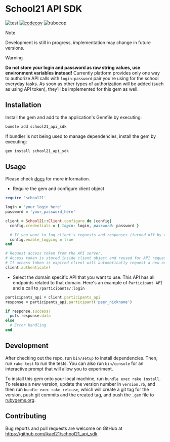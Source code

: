# School21 API SDK

![test](https://github.com/ikael21/school21_api_sdk/actions/workflows/test.yml/badge.svg)
[![codecov](https://codecov.io/github/ikael21/school21_api_sdk/branch/main/graph/badge.svg?token=O7I31Q7N96)](https://codecov.io/github/ikael21/school21_api_sdk)
![rubocop](https://github.com/ikael21/school21_api_sdk/actions/workflows/rubocop.yml/badge.svg)

> [!NOTE]
> Development is still in progress, implementation may change in future versions.

> [!WARNING]
> **Do not store your login and password as raw string values, use environment variables instead!**
> Currently platform provides only one way to authorize API calls with `login:password` pair
> you're using for the school everyday tasks.
> As soon as other types of authorization will be added (such as using API token), they'll be implemented for this gem as well.


## Installation

Install the gem and add to the application's Gemfile by executing:

```bash
bundle add school21_api_sdk
```

If bundler is not being used to manage dependencies, install the gem by executing:

```bash
gem install school21_api_sdk
```

## Usage

Please check [docs](https://edu.21-school.ru/docs) for more information.

- Require the gem and configure client object

```ruby
require 'school21'

login = 'your_login_here'
password = 'your_password_here'

client = School21::Client.configure do |config|
  config.credentials = { login: login, password: password }

  # If you want to log client's requests and responses (turned off by default)
  config.enable_logging = true
end

# Request access token from the API server.
# Access token is stored inside client object and reused for API requests.
# If access token is expired client will automatically request a new one.
client.authenticate!
```

- Select the domain specific API that you want to use. This API has all endpoints related to that domain. Here's an example of `Participant API` and a call to `/participants/:login`

```ruby
participants_api = client.participants_api
response = participants_api.participant('peer_nickname')

if response.success?
  puts response.data
else
  # Error handling
end
```

## Development

After checking out the repo, run `bin/setup` to install dependencies. Then, run `rake test` to run the tests. You can also run `bin/console` for an interactive prompt that will allow you to experiment.

To install this gem onto your local machine, run `bundle exec rake install`. To release a new version, update the version number in `version.rb`, and then run `bundle exec rake release`, which will create a git tag for the version, push git commits and the created tag, and push the `.gem` file to [rubygems.org](https://rubygems.org).

## Contributing

Bug reports and pull requests are welcome on GitHub at <https://github.com/ikael21/school21_api_sdk>.
